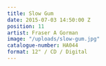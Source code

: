 ```yaml
---
title: Slow Gum
date: 2015-07-03 14:50:00 Z
position: 11
artist: Fraser A Gorman
image: "/uploads/slow-gum.jpg"
catalogue-number: HA044
format: 12" / CD / Digital
---
```


